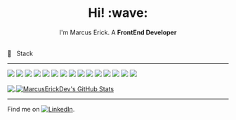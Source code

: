 
<h1 align='center'> Hi! :wave:</h1>
<p align='center'>
I'm Marcus Erick. A <strong>FrontEnd Developer </strong>
</p>

<br/>
 🔧  &nbsp Stack
<hr/>

![](https://img.shields.io/badge/JavaScript-ES6+-blue?style=plastic&logo=javascript&logoColor=white&color=235D6F)
![](https://img.shields.io/badge/Sass-SCSS-blue?style=plastic&logo=sass&logoColor=white&color=235D6F)
![](https://img.shields.io/badge/React-JS-blue?style=plastic&logo=react&logoColor=white&color=235D6F)
![](https://img.shields.io/badge/Angular-JS-blue?style=plastic&logo=angular&logoColor=white&color=235D6F)
![](https://img.shields.io/badge/TypeScript-JS-blue?style=plastic&logo=typescript&logoColor=white&color=235D6F)
![](https://img.shields.io/badge/JQuery-JS-blue?style=plastic&logo=jquery&logoColor=white&color=235D6F)
![](https://img.shields.io/badge/Node-JS-blue?style=plastic&logo=node.js&logoColor=white&color=235D6F)
![](https://img.shields.io/badge/Mongo-DB-blue?style=plastic&logo=mongodb&logoColor=white&color=235D6F)
![](https://img.shields.io/badge/MySQL-DB-blue?style=plastic&logo=mysql&logoColor=white&color=235D6F)
![](https://img.shields.io/badge/PHP-5.0+-blue?style=plastic&logo=php&logoColor=white&color=235D6F)
![](https://img.shields.io/badge/Swift-iOS-blue?style=plastic&logo=swift&logoColor=white&color=235D6F)
![](https://img.shields.io/badge/C-++-blue?style=plastic&logo=cplusplus&logoColor=white&color=235D6F)
![](https://img.shields.io/badge/C-c-blue?style=plastic&logo=C&logoColor=white&color=235D6F)
![](https://img.shields.io/badge/BackTrack-Linux-blue?style=plastic&logo=kalilinux&logoColor=white&color=235D6F)
![](https://img.shields.io/badge/Deluge-Zoho-blue?style=plastic&logo=zoho&logoColor=white&color=235D6F)


<a href="https://github.com/MarcusErickDev/MarcusErickDev">
  <img align="center" src="https://github-readme-stats.vercel.app/api/top-langs/?username=MarcusErickDev&hide=java,html,tex&title_color=ffffff&text_color=c9cacc&icon_color=2bbc8a&bg_color=1d1f21&langs_count=3" />
</a>
<a href="https://github.com/MarcusErickDev/MarcusErickDev">
  <img align="center" src="https://github-readme-stats.vercel.app/api?username=MarcusErickDev&show_icons=true&line_height=27&count_private=true&title_color=ffffff&text_color=c9cacc&icon_color=2bbc8a&bg_color=1d1f21" alt="MarcusErickDev's GitHub Stats" />
</a>
<hr/>
<!-- links to social media icons[![Twitter][1.2]][1],  or on  -->

Find me on  [![LinkedIn][3.2]][3].

<!-- icons with padding -->

[1.1]: http://i.imgur.com/tXSoThF.png (twitter icon with padding)
[2.1]: http://i.imgur.com/0o48UoR.png (github icon with padding)

<!-- icons without padding -->

[1.2]: http://i.imgur.com/wWzX9uB.png (twitter icon without padding)
[2.2]: http://i.imgur.com/9I6NRUm.png (github icon without padding)
[3.2]: https://www.shareicon.net/data/16x16/2015/09/09/98475_logo_512x512.png (LinkedIn icon without padding)


<!-- links to your social media accounts -->

[3]: https://www.linkedin.com/in/marcus-erick-hinojosa-a030aa129/
